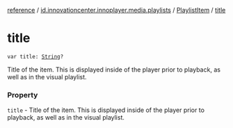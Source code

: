 [reference](../../index.md) / [id.innovationcenter.innoplayer.media.playlists](../index.md) / [PlaylistItem](index.md) / [title](./title.md)

# title

`var title: `[`String`](https://kotlinlang.org/api/latest/jvm/stdlib/kotlin/-string/index.html)`?`

Title of the item. This is displayed inside of the player prior to playback, as well as in the visual playlist.

### Property

`title` - Title of the item. This is displayed inside of the player prior to playback, as well as in the visual playlist.